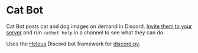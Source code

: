 # Cat Bot

Cat Bot posts cat and dog images on demand in Discord. [Invite them to your server](https://discordapp.com/oauth2/authorize?client_id=290905108320092170&scope=bot) and run `catbot help` in a channel to see what they can do.

Uses the [Heleus](https://github.com/nerdcubed/Heleus) Discord bot framework for [discord.py](https://github.com/Rapptz/discord.py/).